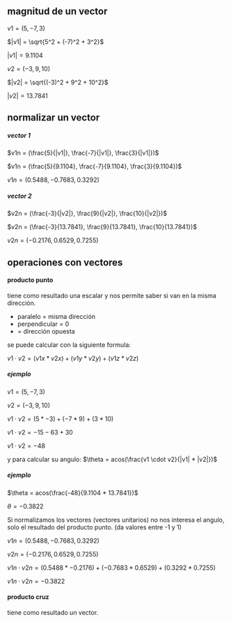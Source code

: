 ## magnitud de un vector
$v1 = (5, -7, 3)$

$|v1| = \sqrt{5^2 + (-7)^2 + 3^2}$

$|v1| = 9.1104$

$v2 = (-3, 9, 10)$

$|v2| = \sqrt{(-3)^2 + 9^2 + 10^2}$

$|v2| = 13.7841$

## normalizar un vector
##### vector 1
$v1n = (\frac{5}{|v1|}, \frac{-7}{|v1|}, \frac{3}{|v1|})$

$v1n = (\frac{5}{9.1104}, \frac{-7}{9.1104}, \frac{3}{9.1104})$

$v1n = (0.5488, -0.7683, 0.3292)$

##### vector 2
$v2n = (\frac{-3}{|v2|}, \frac{9}{|v2|}, \frac{10}{|v2|})$

$v2n = (\frac{-3}{13.7841}, \frac{9}{13.7841}, \frac{10}{13.7841})$

$v2n = (-0.2176, 0.6529, 0.7255)$

## operaciones con vectores

#### producto punto
tiene como resultado una escalar y nos permite saber si van en la misma dirección.

- paralelo = misma dirección
- perpendicular = 0
-  = dirección opuesta

se puede calcular con la siguiente formula:

$v1 \cdot v2 = (v1x * v2x) + (v1y * v2y) + (v1z * v2z)$

##### ejemplo
$v1 = (5, -7, 3)$

$v2 = (-3, 9, 10)$

$v1 \cdot v2 = (5 * -3) + (-7 * 9) + (3 * 10)$

$v1 \cdot v2 = -15 - 63 + 30$

$v1 \cdot v2 = -48$

y para calcular su angulo:
$\theta = acos(\frac{v1 \cdot v2}{|v1| * |v2|})$

##### ejemplo

$\theta = acos(\frac{-48}{9.1104 * 13.7841})$

$\theta = -0.3822$

Si normalizamos los vectores (vectores unitarios) no nos interesa el angulo, solo el resultado del producto punto. (da valores entre -1 y 1)

$v1n = (0.5488, -0.7683, 0.3292)$

$v2n = (-0.2176, 0.6529, 0.7255)$

$v1n \cdot v2n = (0.5488 * -0.2176) + (-0.7683 * 0.6529) + (0.3292 * 0.7255)$

$v1n \cdot v2n = -0.3822$

#### producto cruz
tiene como resultado un vector.